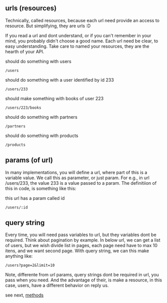 ## urls (resources)

Technically, called resources, because each url need provide an access to resource. But simplifying, they are urls :D


If you read a url and dont understand, or if you can't remember in your mind, you probably didn't choose a good name. 
Each url need be clear, to easy understanding. Take care to named your resources, they are the hearth of your API. 

should do something with users
```http
/users
```

should do something with a user identified by id 233 
```http
/users/233 
```

should make something with books of user 223
```http
/users/223/books
```

should do something with partners
```http
/partners
```

should do something with products
```http
/products
```

## params (of url)

In many implementations, you will define a url, where part of this is a variable value. We call this as parameter, or just param. 
For e.g., in url /users/233, the value 233 is a value passed to a param. The definitiion of this in code, is something like this:


this url has a param called id
```
/users/:id
```

## query string

Every time, you will need pass variables to url, but they variables dont be required. Think about pagination by example. In below url, we can get a list of users, but we wish divide list in pages, each page need have to max 10 itens, and we want second page. With query string, we can this make anything like:


```http
/users?page=2&limit=10
```

Note, differente from url params, query strings dont be required in url, you pass when you need. And the advantage of their, is make a resource, in this case, users, have a different behavior on reply us.


see next, [methods](https://github.com/darlanmendonca/rest-styleguide/blob/master/methods.md)